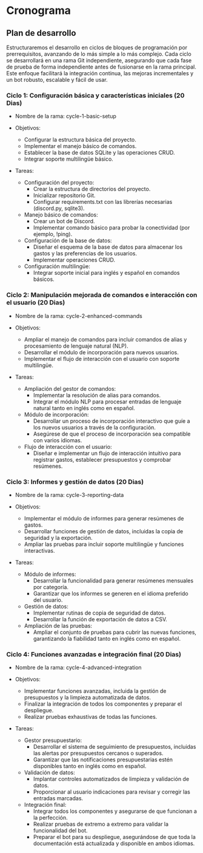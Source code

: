 # Cronograma

## Plan de desarrollo
Estructuraremos el desarrollo en ciclos de bloques de programación por prerrequisitos, avanzando de lo más simple a lo más complejo. Cada ciclo se desarrollará en una rama Git independiente, asegurando que cada fase de prueba de forma independiente antes de fusionarse en la rama principal. Este enfoque facilitará la integración continua, las mejoras incrementales y un bot robusto, escalable y fácil de usar.

### Ciclo 1: Configuración básica y características iniciales (20 Dias)
- Nombre de la rama: cycle-1-basic-setup
- Objetivos:
  - Configurar la estructura básica del proyecto.
  - Implementar el manejo básico de comandos.
  - Establecer la base de datos SQLite y las operaciones CRUD.
  - Integrar soporte multilingüe básico.

- Tareas:
  - Configuración del proyecto:
    - Crear la estructura de directorios del proyecto.
    - Inicializar repositorio Git.
    - Configurar requirements.txt con las librerías necesarias (discord.py, sqlite3).
  - Manejo básico de comandos:
    - Crear un bot de Discord.
    - Implementar comando básico para probar la conectividad (por ejemplo, !ping).
  - Configuración de la base de datos:
    - Diseñar el esquema de la base de datos para almacenar los gastos y las preferencias de los usuarios.
    - Implementar operaciones CRUD.
  - Configuración multilingüe:
    - Integrar soporte inicial para inglés y español en comandos básicos.

### Ciclo 2: Manipulación mejorada de comandos e interacción con el usuario (20 Dias)
- Nombre de la rama: cycle-2-enhanced-commands
- Objetivos:
  - Ampliar el manejo de comandos para incluir comandos de alias y procesamiento de lenguaje natural (NLP).
  - Desarrollar el módulo de incorporación para nuevos usuarios.
  - Implementar el flujo de interacción con el usuario con soporte multilingüe.

- Tareas:
  - Ampliación del gestor de comandos:
    - Implementar la resolución de alias para comandos.
    - Integrar el módulo NLP para procesar entradas de lenguaje natural tanto en inglés como en español.
  - Módulo de incorporación:
    - Desarrollar un proceso de incorporación interactivo que guíe a los nuevos usuarios a través de la configuración.
    - Asegúrese de que el proceso de incorporación sea compatible con varios idiomas.
  - Flujo de interacción con el usuario:
    - Diseñar e implementar un flujo de interacción intuitivo para registrar gastos, establecer presupuestos y comprobar resúmenes.

### Ciclo 3: Informes y gestión de datos (20 Dias)
- Nombre de la rama: cycle-3-reporting-data
- Objetivos:
  - Implementar el módulo de informes para generar resúmenes de gastos.
  - Desarrollar funciones de gestión de datos, incluidas la copia de seguridad y la exportación.
  - Ampliar las pruebas para incluir soporte multilingüe y funciones interactivas.

- Tareas:
  - Módulo de informes:
    - Desarrollar la funcionalidad para generar resúmenes mensuales por categoría.
    - Garantizar que los informes se generen en el idioma preferido del usuario.
  - Gestión de datos:
    - Implementar rutinas de copia de seguridad de datos.
    - Desarrollar la función de exportación de datos a CSV.
  - Ampliación de las pruebas:
    - Ampliar el conjunto de pruebas para cubrir las nuevas funciones, garantizando la fiabilidad tanto en inglés como en español.

### Ciclo 4: Funciones avanzadas e integración final (20 Dias)
- Nombre de la rama: cycle-4-advanced-integration
- Objetivos:
  - Implementar funciones avanzadas, incluida la gestión de presupuestos y la limpieza automatizada de datos.
  - Finalizar la integración de todos los componentes y preparar el despliegue.
  - Realizar pruebas exhaustivas de todas las funciones.

- Tareas:
  - Gestor presupuestario:
    - Desarrollar el sistema de seguimiento de presupuestos, incluidas las alertas por presupuestos cercanos o superados.
    - Garantizar que las notificaciones presupuestarias estén disponibles tanto en inglés como en español.
  - Validación de datos:
    - Implantar controles automatizados de limpieza y validación de datos.
    - Proporcionar al usuario indicaciones para revisar y corregir las entradas marcadas.
  - Integración final:
    - Integrar todos los componentes y asegurarse de que funcionan a la perfección.
    - Realizar pruebas de extremo a extremo para validar la funcionalidad del bot.
    - Preparar el bot para su despliegue, asegurándose de que toda la documentación está actualizada y disponible en ambos idiomas.
